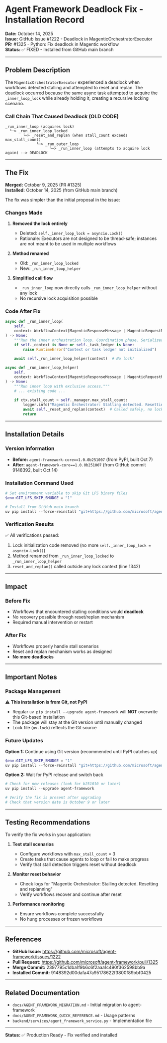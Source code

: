 # Agent Framework Deadlock Fix - Installation Record

**Date:** October 14, 2025  
**Issue:** GitHub Issue #1222 - Deadlock in MagenticOrchestratorExecutor  
**PR:** #1325 - Python: Fix deadlock in Magentic workflow  
**Status:** ✅ FIXED - Installed from GitHub main branch

---

## Problem Description

The `MagenticOrchestratorExecutor` experienced a deadlock when workflows detected stalling and attempted to reset and replan. The deadlock occurred because the same async task attempted to acquire the `_inner_loop_lock` while already holding it, creating a recursive locking scenario.

### Call Chain That Caused Deadlock (OLD CODE)

```
_run_inner_loop (acquires lock)
  └─> _run_inner_loop_locked
        └─> _reset_and_replan (when stall_count exceeds max_stall_count)
              └─> _run_outer_loop
                    └─> _run_inner_loop (attempts to acquire lock again) --> DEADLOCK
```

---

## The Fix

**Merged:** October 9, 2025 (PR #1325)  
**Installed:** October 14, 2025 (from GitHub main branch)

The fix was simpler than the initial proposal in the issue:

### Changes Made

1. **Removed the lock entirely**
   - Deleted: `self._inner_loop_lock = asyncio.Lock()`
   - Rationale: Executors are not designed to be thread-safe; instances are not meant to be used in multiple workflows

2. **Method renamed**
   - Old: `_run_inner_loop_locked`
   - New: `_run_inner_loop_helper`

3. **Simplified call flow**
   - `_run_inner_loop` now directly calls `_run_inner_loop_helper` without any lock
   - No recursive lock acquisition possible

### Code After Fix

```python
async def _run_inner_loop(
    self,
    context: WorkflowContext[MagenticResponseMessage | MagenticRequestMessage, ChatMessage],
) -> None:
    """Run the inner orchestration loop. Coordination phase. Serialized with a lock."""
    if self._context is None or self._task_ledger is None:
        raise RuntimeError("Context or task ledger not initialized")
    
    await self._run_inner_loop_helper(context)  # No lock!

async def _run_inner_loop_helper(
    self,
    context: WorkflowContext[MagenticResponseMessage | MagenticRequestMessage, ChatMessage],
) -> None:
    """Run inner loop with exclusive access."""
    # ... existing code ...
    
    if ctx.stall_count > self._manager.max_stall_count:
        logger.info("Magentic Orchestrator: Stalling detected. Resetting and replanning")
        await self._reset_and_replan(context)  # Called safely, no lock held
        return
```

---

## Installation Details

### Version Information

- **Before:** `agent-framework-core==1.0.0b251007` (from PyPI, built Oct 7)
- **After:** `agent-framework-core==1.0.0b251007` (from GitHub commit 9148392, built Oct 14)

### Installation Command Used

```powershell
# Set environment variable to skip Git LFS binary files
$env:GIT_LFS_SKIP_SMUDGE = "1"

# Install from GitHub main branch
uv pip install --force-reinstall "git+https://github.com/microsoft/agent-framework.git@main#subdirectory=python/packages/core"
```

### Verification Results

✅ All verifications passed:

1. Lock initialization code removed (no more `self._inner_loop_lock = asyncio.Lock()`)
2. Method renamed from `_run_inner_loop_locked` to `_run_inner_loop_helper`
3. `reset_and_replan()` called outside any lock context (line 1342)

---

## Impact

### Before Fix
- Workflows that encountered stalling conditions would **deadlock**
- No recovery possible through reset/replan mechanism
- Required manual intervention or restart

### After Fix
- Workflows properly handle stall scenarios
- Reset and replan mechanism works as designed
- **No more deadlocks**

---

## Important Notes

### Package Management

⚠️ **This installation is from Git, not PyPI**

- Regular `uv pip install --upgrade agent-framework` will **NOT** overwrite this Git-based installation
- The package will stay at the Git version until manually changed
- Lock file (`uv.lock`) reflects the Git source

### Future Updates

**Option 1:** Continue using Git version (recommended until PyPI catches up)
```powershell
$env:GIT_LFS_SKIP_SMUDGE = "1"
uv pip install --force-reinstall "git+https://github.com/microsoft/agent-framework.git@main#subdirectory=python/packages/core"
```

**Option 2:** Wait for PyPI release and switch back
```powershell
# Check for new releases (look for b251010 or later)
uv pip install --upgrade agent-framework

# Verify the fix is present after upgrading
# Check that version date is October 9 or later
```

---

## Testing Recommendations

To verify the fix works in your application:

1. **Test stall scenarios**
   - Configure workflows with `max_stall_count` = 3
   - Create tasks that cause agents to loop or fail to make progress
   - Verify that stall detection triggers reset without deadlock

2. **Monitor reset behavior**
   - Check logs for "Magentic Orchestrator: Stalling detected. Resetting and replanning"
   - Verify workflows recover and continue after reset

3. **Performance monitoring**
   - Ensure workflows complete successfully
   - No hung processes or frozen workflows

---

## References

- **GitHub Issue:** https://github.com/microsoft/agent-framework/issues/1222
- **Pull Request:** https://github.com/microsoft/agent-framework/pull/1325
- **Merge Commit:** 2397795c1dba1f9b6c6f2aaa1c490f362598bb9a
- **Installed Commit:** 9148392d00dafa47a95178622f3800f89bbf0425

---

## Related Documentation

- `docs/AGENT_FRAMEWORK_MIGRATION.md` - Initial migration to agent-framework
- `docs/AGENT_FRAMEWORK_QUICK_REFERENCE.md` - Usage patterns
- `backend/services/agent_framework_service.py` - Implementation file

---

**Status:** ✅ Production Ready - Fix verified and installed
